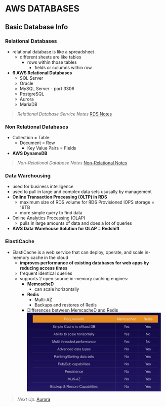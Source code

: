 # AWS DATABASES

## Basic Database Info

### Relational Databases

* relational database is like a spreadsheet
  * different sheets are like tables
    * rows within those tables
      * fields or columns within row
* **6 AWS Relational Databases**
  * SQL Server
  * Oracle
  * MySQL Server - port 3306
  * PostgreSQL
  * Aurora
  * MariaDB

> *Relational Database Service Notes* [RDS Notes](./relational-database-services.md)

### Non Relational Databases

* Collection = Table
  * Document = Row
    * Key Value Pairs = Fields
* **AWS DynamoDB**

> *Non-Relational Database Notes* [Non-Relational Notes](./non-relational-database.md)

### Data Warehousing

* used for business intelligence
* used to pull in large and complex data sets ususally by management
* **Online Transaction Processing (OLTP) in RDS**
  * maximum size of RDS volume for RDS Provisioned IOPS storage = 16TB
  * more simple query to find data
* Online Analytics Processing (OLAP)
  * pulls in large amounts of data and does a lot of queries
* **AWS Data Warehouse Solution for OLAP = Redshift**

### ElastiCache

* ElastiCache is a web service that can deploy, operate, and scale in-memory cache in the cloud
  * **improves performance of existing databases for web apps by reducing access times**
  * frequent identical queries
  * supports 2 open source in-memory caching engines:
    * **MemcacheD**
      * can scale horizontally
    * **Redis**
      * Multi-AZ
      * Backups and restores of Redis
    * Differences between MemcacheD and Redis
    ![ElastiCache Types](../images/elasticache-types.png)

> *Next Up:* [Aurora](./aurora.md)
